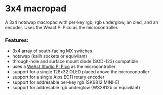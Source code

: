 # 3x4 macropad
A 3x4 hotswap macropad with per-key rgb, rgb underglow, an oled, and an encoder. Uses the Weact Pi Pico as the microcontroller.
### Features:
- 3x4 array of south-facing MX switches
- hotswap (kailh sockets or equivilant)
- through-hole and surface mount diode (SOD-123) compatible
- uses a [WeAct Studio Pi Pico](https://www.aliexpress.us/item/3256803521775546.html?spm=a2g0o.productlist.main.21.2b183894Ed1md6&algo_pvid=a2d29449-dd97-4924-b1b0-dca670c23c11&algo_exp_id=a2d29449-dd97-4924-b1b0-dca670c23c11-10&pdp_npi=3%40dis%21USD%214.08%213.96%21%21%21%21%21%40212272e216815772675866023d071b%2112000026898823783%21sea%21US%214210481755&curPageLogUid=xUKSE3v0SzRr) as the microcontroller 
- support for a single 128x32 OLED placed above the microcontroller
- support for a single Alps EC11 rotary encoder
- support for addresable per-key rgb (SK6812 MINI-E)
- support for addresable rgb underglow (WS2812b or equivilant)
